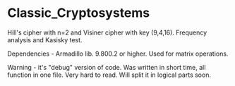 # Classic_Cryptosystems
Hill's cipher with n=2 and Visiner cipher with key (9,4,16). Frequency analysis and Kasisky test. 

Dependencies - Armadillo lib. 9.800.2 or higher. Used for matrix operations.

Warning - it's "debug" version of code. Was written in short time, all function in one file. Very hard to read. 
Will split it in logical parts soon.
